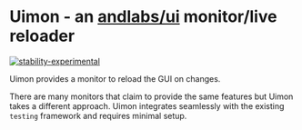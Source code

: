 # Uimon - an [andlabs/ui](https://github.com/andlabs/ui) monitor/live reloader

[![stability-experimental](https://img.shields.io/badge/stability-experimental-orange.svg)](https://github.com/emersion/stability-badges#experimental)

Uimon provides a monitor to reload the GUI on changes.

There are many monitors that claim to provide the same features but Uimon takes a different approach. Uimon integrates seamlessly with the existing `testing` framework and requires minimal setup. 
